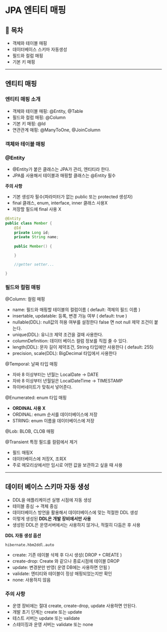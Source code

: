 # JPA 엔티티 매핑

## 👋 목차

- 객체와 테이블 매핑
- 데이터베이스 스키마 자동생성
- 필드와 컬럼 매핑
- 기본 키 매핑

---

## 엔티티 매핑

### 엔티티 매핑 소개

- 객체와 테이블 매핑: @Entity, @Table
- 필드와 컬럼 매핑: @Column
- 기본 키 매핑: @Id
- 연관관계 매핑: @ManyToOne, @JoinColumn

### 객체와 테이블 매핑

### @Entity

- @Entity가 붙은 클래스는 JPA가 관리, 엔티티라 한다.
- JPA를 사용해서 테이블과 매핑할 클래스는 @Entity 필수

**주의 사항**

- 기본 생성자 필수(파라미터가 없는 public 또는 protected 생성자)
- final 클래스, enum, interface, inner 클래스 사용X
- 저장할 필드에 final 사용 X

```java
@Entity
public class Member {
	@Id
	private Long id;
	private String name;
	
	public Member() {

	}

	//getter setter...

}
```

### 필드와 컬럼 매핑

@Column: 컬럼 매핑

- name: 필드와 매핑할 테이블의 컬럼이름 ( default: 객체의 필드 이름 )
- insertable, updatable: 등록, 변경 가능 여부 ( default: true )
- nullable(DDL): null값의 허용 여부를 설정한다 false 면 not null 제약 조건이 붙는다.
- unique(DDL):  유니크 제약 조건을 걸때 사용한다.
- columnDefinition: 데이터 베이스 컬럼 정보를 직접 줄 수 있다.
- length(DDL): 문자 길이 제약조건, String 타입에만 사용한다 ( default: 255)
- precision, scale(DDL): BigDecimal 타입에서 사용한다

@Temporal: 날짜 타입 매핑

- 자바 8 이상부터는 년월는 LocalDate → DATE
- 자바 8 이상부터 년월일은 LocalDateTime  → TIMESTAMP
- 하이버네이트가 맞춰서 넣어준다.

@Enumerated: enum 타입 매핑

- **ORDINAL 사용 X**
- ORDINAL: enum 순서를 데이터베이스에 저장
- STRING: enum 이름을 데이터베이스에 저장

@Lob: BLOB, CLOB 매핑

@Transient 특정 필드를 컬럼에서 제거

- 필드 매핑X
- 데이터베이스에 저장X, 조회X
- 주로 메모리상에서만 임시로 어떤 값을 보관하고 싶을 때 사용

---

## 데이터 베이스 스키마 자동 생성

- DDL을 애플리케이션 실행 시점에 자동 생성
- 테이블 중심 → 객체 중심
- 데이터베이스 방언을 활용해서 데이터베이스에 맞는 적절한 DDL 생성
- 이렇게 생성된 **DDL은 개발 장비에서만 사용**
- 생성된 DDL은 운영서버에서는 사용하지 않거나, 적절히 다듬은 후 사용

**DDL 자동 생성 옵션**

```
hibernate.hbm2ddl.auto
```

- create: 기존 테이블 삭제 후 다시 생성( DROP + CREATE )
- create-drop: Create 와 같으나 종료시점에 테이블 DROP
- update: 변경분만 반영( 운영 DB에는 사용하면 안됨 )
- validate: 엔티티와 테이블이 정상 매핑되었는지만 확인
- none: 사용하지 않음

### 주의 사항

- 운영 장비에는 절대 create, create-drop, update 사용하면 안된다.
- 개발 초기 단계는 create 또는 update
- 테스트 서버는 update 또는 validate
- 스테이징과 운영 서버는 validate 또는 none